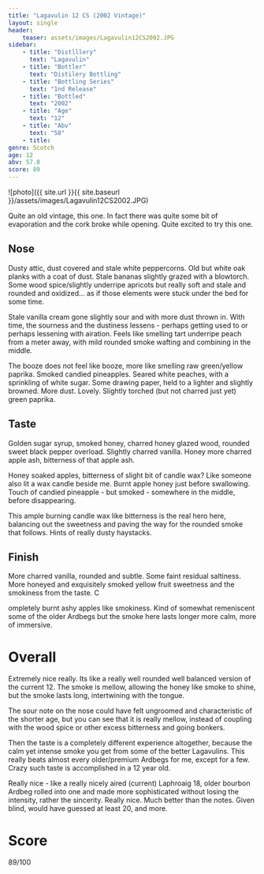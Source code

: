 ```yaml
---
title: "Lagavulin 12 CS (2002 Vintage)"
layout: single
header:
    teaser: assets/images/Lagavulin12CS2002.JPG
sidebar:
    - title: "Distlllery"
      text: "Lagavulin"
    - title: "Bottler"
      text: "Distilery Bottling"
    - title: "Bottling Series"
      text: "1nd Release"
    - title: "Bottled"
      text: "2002"
    - title: "Age"
      text: "12"
    - title: "Abv"
      text: "58"
    - title: 
genre: Scotch
age: 12
abv: 57.8
score: 89
---
```


![photo]({{ site.url }}{{ site.baseurl }}/assets/images/Lagavulin12CS2002.JPG)

Quite an old vintage, this one. In fact there was quite some bit of evaporation and the cork broke while opening. Quite excited to try this one.

## Nose
Dusty attic, dust covered and stale white peppercorns. Old but white oak planks with a coat of dust. Stale bananas slightly grazed with a blowtorch. Some wood spice/slightly underripe apricots but really soft and stale and rounded and oxidized... as if those elements were stuck under the bed for some time. 

Stale vanilla cream gone slightly sour and with more dust thrown in. With time, the sourness and the dustiness lessens - perhaps getting used to or perhaps lessening with airation. Feels like smelling tart underripe peach from a meter away, with mild rounded smoke wafting and combining in the middle. 

The booze does not feel like booze, more like smelling raw green/yellow paprika. Smoked candied pineapples. Seared white peaches, with a sprinkling of white sugar. Some drawing paper, held to a lighter and slightly browned. More dust. Lovely. Slightly torched (but not charred just yet) green paprika. 

## Taste
Golden sugar syrup, smoked honey, charred honey glazed wood, rounded sweet black pepper overload. Slightly charred vanilla. Honey more charred apple ash, bitterness of that apple ash. 

Honey soaked apples, bitterness of slight bit of candle wax? Like someone also lit a wax candle beside me. Burnt apple honey just before swallowing. Touch of candied pineapple - but smoked - somewhere in the middle, before disappearing. 

This ample burning candle wax like bitterness is the real hero here, balancing out the sweetness and paving the way for the rounded smoke that follows. Hints of really dusty haystacks. 

## Finish
More charred vanilla, rounded and subtle. Some faint residual saltiness. More honeyed and exquisitely smoked yellow fruit sweetness and the smokiness from the taste. C

ompletely burnt ashy apples like smokiness. Kind of somewhat remeniscent some of the older Ardbegs but the smoke here lasts longer more calm, more of immersive. 

# Overall
Extremely nice really. Its like a really well rounded well balanced version of the current 12. The smoke is mellow, allowing the honey like smoke to shine, but the smoke lasts long, intertwining with the tongue. 

The sour note on the nose could have felt ungroomed and characteristic of the shorter age, but you can see that it is really mellow, instead of coupling with the wood spice or other excess bitterness and going bonkers. 

Then the taste is a completely different experience altogether, because the calm yet intense smoke you get from some of the better Lagavulins. This really beats almost every older/premium Ardbegs for me, except for a few. Crazy such taste is accomplished in a 12 year old. 

Really nice - like a really nicely aired (current) Laphroaig 18, older bourbon Ardbeg rolled into one and made more sophisticated without losing the intensity, rather the sincerity. Really nice. Much better than the notes. Given blind, would have guessed at least 20, and more. 

# Score
89/100
